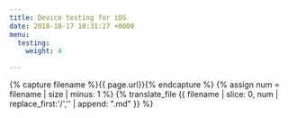 ```yaml
---
title: Device testing for iOS
date: 2018-10-17 10:31:27 +0000
menu:
  testing:
    weight: 4

---
```

{% capture filename %}{{ page.url}}{% endcapture %}
{% assign num = filename | size | minus: 1 %}
{% translate_file {{ filename | slice: 0, num | replace_first:'/','' | append: ".md" }} %}
